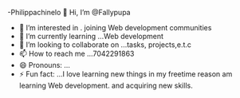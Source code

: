 -Philippachinelo 👋 Hi, I’m @Fallypupa
- 👀 I’m interested in . joining Web development communities 
- 🌱 I’m currently learning ...Web development 
- 💞️ I’m looking to collaborate on ...tasks, projects,e.t.c
- 📫 How to reach me ...7042291863
- 😄 Pronouns: ...
- ⚡ Fun fact: ...I love learning new things in my freetime reason am learning Web development.
and acquiring new skills.
<!---
Fallypupa/Fallypupa is a ✨ special ✨ repository because its `README.md` (this file) appears on your GitHub profile.
You can click the Preview link to take a look at your changes.
--->
